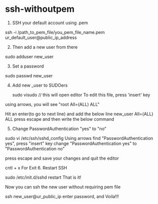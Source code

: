 # ssh-withoutpem
1. SSH your default account using .pem

ssh -i /path_to_pem_file/you_pem_file_name.pem ur_default_user@public_ip_address 

2. Then add a new user from there

sudo adduser new_user 

3. Set a password

sudo passwd new_user 

4. Add new _user to SUDOers

    sudo visudo // this will open editor 
To edit this file, press 'insert' key

using arrows, you will see "root All=(ALL) ALL"

Hit an enter(to go to next line) and add the below line
        new_user	All=(ALL)	ALL 
press escape and then write the below command



5. Change PasswordAuthentication "yes" to "no"

sudo vi /etc/ssh/sshd_config 
Using arrows find "PasswordAuthentication yes", press "insert" key change "PasswordAuthentication yes" to "PasswordAuthentication no"

press escape and save your changes and quit the editor

cntl + x For Exit
6. Restart SSH

sudo /etc/init.d/sshd restart 
That is it!

Now you can ssh the new user without requiring pem file

ssh new_user@ur_public_ip 
enter password, and Voila!!!